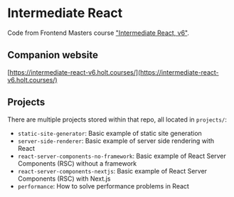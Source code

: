 # Intermediate React

Code from Frontend Masters course
["Intermediate React, v6"](https://frontendmasters.com/courses/intermediate-react-v6/).

## Companion website

[https://intermediate-react-v6.holt.courses/](https://intermediate-react-v6.holt.courses/)

## Projects

There are multiple projects stored within that repo, all located in `projects/`:

- `static-site-generator`: Basic example of static site generation
- `server-side-renderer`: Basic example of server side rendering with React
- `react-server-components-no-framework`: Basic example of React Server Components (RSC) without a
  framework
- `react-server-components-nextjs`: Basic example of React Server Components (RSC) with Next.js
- `performance`: How to solve performance problems in React